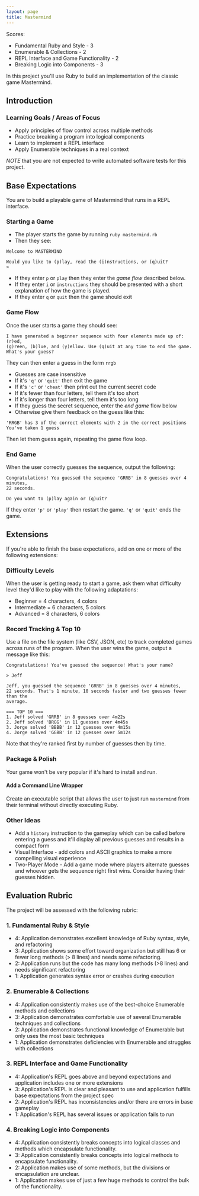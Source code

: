 ```yaml
---
layout: page
title: Mastermind
---
```


Scores:

* Fundamental Ruby and Style - 3
* Enumerable & Collections - 2
* REPL Interface and Game Functionality - 2
* Breaking Logic into Components - 3

In this project you'll use Ruby to build an implementation of the classic game Mastermind.

## Introduction

### Learning Goals / Areas of Focus

* Apply principles of flow control across multiple methods
* Practice breaking a program into logical components
* Learn to implement a REPL interface
* Apply Enumerable techniques in a real context

*NOTE* that you are not expected to write automated software tests for this project.

## Base Expectations

You are to build a playable game of Mastermind that runs in a REPL interface.

### Starting a Game

* The player starts the game by running `ruby mastermind.rb`
* Then they see:

```
Welcome to MASTERMIND

Would you like to (p)lay, read the (i)nstructions, or (q)uit?
>
```

* If they enter `p` or `play` then they enter the *game flow* described below.
* If they enter `i` or `instructions` they should be presented with a short explanation of how
the game is played.
* If they enter `q` or `quit` then the game should exit

### Game Flow

Once the user starts a game they should see:

```
I have generated a beginner sequence with four elements made up of: (r)ed,
(g)reen, (b)lue, and (y)ellow. Use (q)uit at any time to end the game.
What's your guess?
```

They can then enter a guess in the form `rrgb`

* Guesses are case insensitive
* If it's `'q'` or `'quit'` then exit the game
* If it's `'c'` or `'cheat'` then print out the current secret code
* If it's fewer than four letters, tell them it's too short
* If it's longer than four letters, tell them it's too long
* If they guess the secret sequence, enter the *end game* flow below
* Otherwise give them feedback on the guess like this:

```
'RRGB' has 3 of the correct elements with 2 in the correct positions
You've taken 1 guess
```

Then let them guess again, repeating the game flow loop.

### End Game

When the user correctly guesses the sequence, output the following:

```
Congratulations! You guessed the sequence 'GRRB' in 8 guesses over 4 minutes,
22 seconds.

Do you want to (p)lay again or (q)uit?
```

If they enter `'p'` or `'play'` then restart the game. `'q'` or `'quit'` ends
the game.

## Extensions

If you're able to finish the base expectations, add on one or more of the
following extensions:

### Difficulty Levels

When the user is getting ready to start a game, ask them what difficulty
level they'd like to play with the following adaptations:

* Beginner = 4 characters, 4 colors
* Intermediate = 6 characters, 5 colors
* Advanced = 8 characters, 6 colors

### Record Tracking & Top 10

Use a file on the file system (like CSV, JSON, etc) to track completed
games across runs of the program. When the user wins the game, output a message like this:

```
Congratulations! You've guessed the sequence! What's your name?

> Jeff

Jeff, you guessed the sequence 'GRRB' in 8 guesses over 4 minutes,
22 seconds. That's 1 minute, 10 seconds faster and two guesses fewer than the
average.

=== TOP 10 ===
1. Jeff solved 'GRRB' in 8 guesses over 4m22s
2. Jeff solved 'BRGG' in 11 guesses over 4m45s
3. Jorge solved 'BBBB' in 12 guesses over 4m15s
4. Jorge solved 'GGBB' in 12 guesses over 5m12s
```

Note that they're ranked first by number of guesses then by time.

### Package & Polish

Your game won't be very popular if it's hard to install and run.

#### Add a Command Line Wrapper

Create an executable script that allows the user to just run `mastermind`
from their terminal without directly executing Ruby.

### Other Ideas

* Add a `history` instruction to the gameplay which can be called before entering a guess and it'll display
all previous guesses and results in a compact form
* Visual Interface - add colors and ASCII graphics to make a more compelling
visual experience
* Two-Player Mode - Add a game mode where players alternate guesses and whoever
gets the sequence right first wins. Consider having their guesses hidden.

## Evaluation Rubric

The project will be assessed with the following rubric:

### 1. Fundamental Ruby & Style

* 4:  Application demonstrates excellent knowledge of Ruby syntax, style, and refactoring
* 3:  Application shows some effort toward organization but still has 6 or fewer long methods (> 8 lines) and needs some refactoring.
* 2:  Application runs but the code has many long methods (>8 lines) and needs significant refactoring
* 1:  Application generates syntax error or crashes during execution

### 2. Enumerable & Collections

* 4: Application consistently makes use of the best-choice Enumerable methods and collections
* 3: Application demonstrates comfortable use of several Enumerable techniques and collections
* 2: Application demonstrates functional knowledge of Enumerable but only uses the most basic techniques
* 1: Application demonstrates deficiencies with Enumerable and struggles with collections

### 3. REPL Interface and Game Functionality

* 4: Application's REPL goes above and beyond expectations and application includes one or more extensions
* 3: Application's REPL is clear and pleasant to use and application fulfills base expectations from the project spec
* 2: Application's REPL has inconsistencies and/or there are errors in base gameplay
* 1: Application's REPL has several issues or application fails to run

### 4. Breaking Logic into Components

* 4: Application consistently breaks concepts into logical classes and methods which encapsulate functionality.
* 3: Application consistently breaks concepts into logical methods to encapsulate functionality.
* 2: Application makes use of some methods, but the divisions or encapsulation are unclear.
* 1: Application makes use of just a few huge methods to control the bulk of the functionality.
